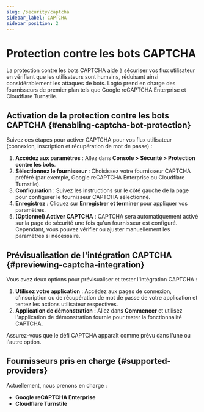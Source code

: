 ```yaml
---
slug: /security/captcha
sidebar_label: CAPTCHA
sidebar_position: 2
---
```


# Protection contre les bots CAPTCHA

La protection contre les bots CAPTCHA aide à sécuriser vos flux utilisateur en vérifiant que les utilisateurs sont humains, réduisant ainsi considérablement les attaques de bots. Logto prend en charge des fournisseurs de premier plan tels que Google reCAPTCHA Enterprise et Cloudflare Turnstile.

## Activation de la protection contre les bots CAPTCHA {#enabling-captcha-bot-protection}

Suivez ces étapes pour activer CAPTCHA pour vos flux utilisateur (connexion, inscription et récupération de mot de passe) :

1. **Accédez aux paramètres** : Allez dans **Console > Sécurité > Protection contre les bots**.
2. **Sélectionnez le fournisseur** : Choisissez votre fournisseur CAPTCHA préféré (par exemple, Google reCAPTCHA Enterprise ou Cloudflare Turnstile).
3. **Configuration** : Suivez les instructions sur le côté gauche de la page pour configurer le fournisseur CAPTCHA sélectionné.
4. **Enregistrez** : Cliquez sur **Enregistrer et terminer** pour appliquer vos paramètres.
5. **(Optionnel) Activer CAPTCHA** : CAPTCHA sera automatiquement activé sur la page de sécurité une fois qu'un fournisseur est configuré. Cependant, vous pouvez vérifier ou ajuster manuellement les paramètres si nécessaire.

## Prévisualisation de l'intégration CAPTCHA {#previewing-captcha-integration}

Vous avez deux options pour prévisualiser et tester l'intégration CAPTCHA :

1. **Utilisez votre application** : Accédez aux pages de connexion, d'inscription ou de récupération de mot de passe de votre application et tentez les actions utilisateur respectives.
2. **Application de démonstration** : Allez dans **Commencer** et utilisez l'application de démonstration fournie pour tester la fonctionnalité CAPTCHA.

Assurez-vous que le défi CAPTCHA apparaît comme prévu dans l'une ou l'autre option.

## Fournisseurs pris en charge {#supported-providers}

Actuellement, nous prenons en charge :

- **Google reCAPTCHA Enterprise**
- **Cloudflare Turnstile**
